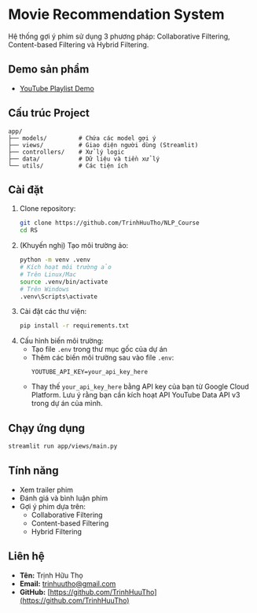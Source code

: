 # Movie Recommendation System

Hệ thống gợi ý phim sử dụng 3 phương pháp: Collaborative Filtering, Content-based Filtering và Hybrid Filtering.

## Demo sản phẩm
- [YouTube Playlist Demo](https://youtube.com/playlist?list=PLTLFf7oAFMDWfZdUEbh4YydTBObRMuIKI&si=UjXwpBf0DYqjUO3u)

## Cấu trúc Project
```
app/
├── models/         # Chứa các model gợi ý
├── views/          # Giao diện người dùng (Streamlit)
├── controllers/    # Xử lý logic
├── data/           # Dữ liệu và tiền xử lý
└── utils/          # Các tiện ích
```

## Cài đặt
1. Clone repository:
   ```bash
   git clone https://github.com/TrinhHuuTho/NLP_Course
   cd RS
   ```
2. (Khuyến nghị) Tạo môi trường ảo:
   ```bash
   python -m venv .venv
   # Kích hoạt môi trường ảo
   # Trên Linux/Mac
   source .venv/bin/activate
   # Trên Windows
   .venv\Scripts\activate
   ```
3. Cài đặt các thư viện:
   ```bash
   pip install -r requirements.txt
   ```
4. Cấu hình biến môi trường:
   - Tạo file `.env` trong thư mục gốc của dự án
   - Thêm các biến môi trường sau vào file `.env`:
     ```env
     YOUTUBE_API_KEY=your_api_key_here
     ```
   - Thay thế `your_api_key_here` bằng API key của bạn từ Google Cloud Platform. Lưu ý rằng bạn cần kích hoạt API YouTube Data API v3 trong dự án của mình.

## Chạy ứng dụng
```bash
streamlit run app/views/main.py
```

## Tính năng
- Xem trailer phim
- Đánh giá và bình luận phim
- Gợi ý phim dựa trên:
  - Collaborative Filtering
  - Content-based Filtering
  - Hybrid Filtering

## Liên hệ
- **Tên:** Trịnh Hữu Thọ
- **Email:** trinhuutho@gmail.com
- **GitHub:** [https://github.com/TrinhHuuTho](https://github.com/TrinhHuuTho)
